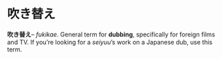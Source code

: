 # 吹き替え

**吹き替え**– *fukikae*. General term for **dubbing**, specifically for foreign films and TV. If you’re looking for a *seiyuu*’s work on a Japanese dub, use this term.
